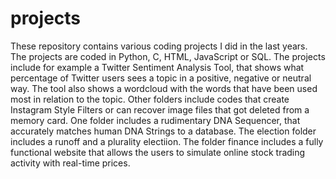# projects
These repository contains various coding projects I did in the last years. The projects are coded in Python, C, HTML, JavaScript or SQL. The projects include for example a Twitter Sentiment Analysis Tool, that shows what percentage of Twitter users sees a topic in a positive, negative or neutral way. The tool also shows a wordcloud with the words that have been used most in relation to the topic. Other folders include codes that create Instagram Style Filters or can recover image files that got deleted from a memory card. One folder includes a rudimentary DNA Sequencer, that accurately matches human DNA Strings to a database. The election folder includes a runoff and a plurality electiion. The folder finance includes a fully functional website that allows the users to simulate online stock trading activity with real-time prices. 
